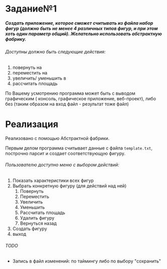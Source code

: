 # Задание№1
##### Создать приложение, которое сможет считывать из файла набор фигур (должно быть не менее 4 различных типов фигур, и при этом хоть один параметр общий). Желательно использовать абстрактную фабрику.
###### Доступны должно быть следующие действия:
1) повернуть на
2) переместить на
3) увеличить/ уменьшить в
4) рассчитать площадь

По Вашему усмотрению программа может быть с выводом графическим ( консоль, графическое приложение, веб-проект), либо без (таким образом на вход файл - результат тоже файл)

# Реализация
Реализовано с помощью Абстрактной фабрики.

Первым делом программа считывает данные с файла `template.txt`, построчно парсит и создает соответствующую фигуру.

###### Пользователю доступно меню с выбором действий:
1) Показать характеристики всех фигур
2) Выбрать конкретную фигуру (для действий над ней)
    1) Повернуть
    2) Переместить
    3) Увеличить
    4) Уменьшить
    5) Рассчитать площадь
    6) Удалить фигуру
    6) Вернуться назад
3) Создать фигуру
4) выход

###### TODO
- Запись в файл изменений: по таймингу либо по выбору "сохранить"